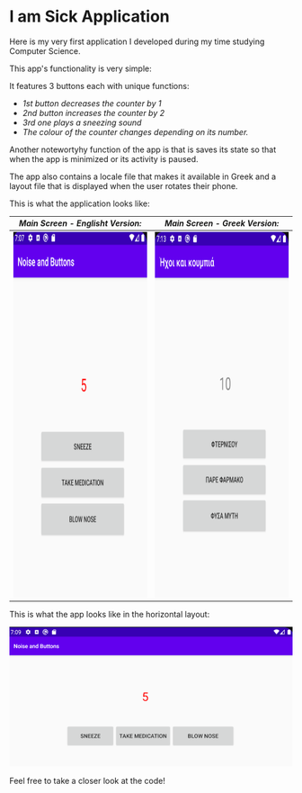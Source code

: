 # I am Sick Application

Here is my very first application I developed during my time studying Computer Science.

This app's functionality is very simple:

It features 3 buttons each with unique functions:
 * _1st button decreases the counter by 1_ 
 * _2nd button increases the counter by 2_
 * _3rd one plays a sneezing sound_
 * _The colour of the counter changes depending on its number._

Another notewortyhy function of the app is that is saves its state so that when the app is minimized or its activity is paused. 

The app also contains a locale file that makes it available in Greek and a layout file that is displayed 
when the user rotates their phone. 
 
This is what the application looks like:

 _Main Screen - Englisht Version:_ | _Main Screen - Greek Version:_
-----------------------------------------------|---------------------------------------------------
<img src="https://github.com/PaulLafaz/Android-Mobile-Development/blob/main/I%20am%20sick%20App/images/MainScreen_ENG.PNG" width="400" height="650"> | <img src="https://github.com/PaulLafaz/Android-Mobile-Development/blob/main/I%20am%20sick%20App/images/MainScreen_GR.PNG" width="400" height="650">

This is what the app looks like in the horizontal layout:

<img src="https://github.com/PaulLafaz/Android-Mobile-Development/blob/main/I%20am%20sick%20App/images/MainScreen_Horizontal.PNG" >

Feel free to take a closer look at the code!

